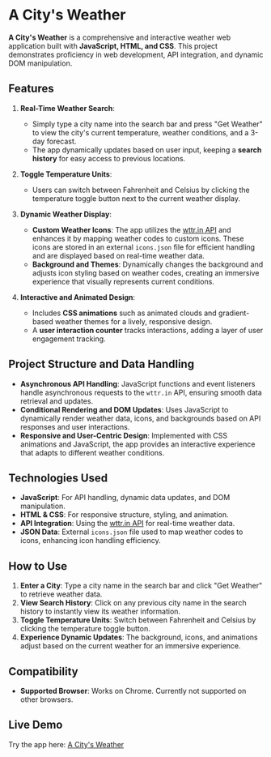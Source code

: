 # A City's Weather

**A City's Weather** is a comprehensive and interactive weather web application built with **JavaScript, HTML, and CSS**. This project demonstrates proficiency in web development, API integration, and dynamic DOM manipulation.

## Features

1. **Real-Time Weather Search**:
   - Simply type a city name into the search bar and press "Get Weather" to view the city's current temperature, weather conditions, and a 3-day forecast.
   - The app dynamically updates based on user input, keeping a **search history** for easy access to previous locations.

2. **Toggle Temperature Units**:
   - Users can switch between Fahrenheit and Celsius by clicking the temperature toggle button next to the current weather display.

3. **Dynamic Weather Display**:
   - **Custom Weather Icons**: The app utilizes the [wttr.in API](https://github.com/chubin/wttr.in) and enhances it by mapping weather codes to custom icons. These icons are stored in an external `icons.json` file for efficient handling and are displayed based on real-time weather data.
   - **Background and Themes**: Dynamically changes the background and adjusts icon styling based on weather codes, creating an immersive experience that visually represents current conditions.

4. **Interactive and Animated Design**:
   - Includes **CSS animations** such as animated clouds and gradient-based weather themes for a lively, responsive design.
   - A **user interaction counter** tracks interactions, adding a layer of user engagement tracking.

## Project Structure and Data Handling

- **Asynchronous API Handling**: JavaScript functions and event listeners handle asynchronous requests to the `wttr.in` API, ensuring smooth data retrieval and updates.
- **Conditional Rendering and DOM Updates**: Uses JavaScript to dynamically render weather data, icons, and backgrounds based on API responses and user interactions.
- **Responsive and User-Centric Design**: Implemented with CSS animations and JavaScript, the app provides an interactive experience that adapts to different weather conditions.

## Technologies Used

- **JavaScript**: For API handling, dynamic data updates, and DOM manipulation.
- **HTML & CSS**: For responsive structure, styling, and animation.
- **API Integration**: Using the [wttr.in API](https://github.com/chubin/wttr.in) for real-time weather data.
- **JSON Data**: External `icons.json` file used to map weather codes to icons, enhancing icon handling efficiency.

## How to Use

1. **Enter a City**: Type a city name in the search bar and click "Get Weather" to retrieve weather data.
2. **View Search History**: Click on any previous city name in the search history to instantly view its weather information.
3. **Toggle Temperature Units**: Switch between Fahrenheit and Celsius by clicking the temperature toggle button.
4. **Experience Dynamic Updates**: The background, icons, and animations adjust based on the current weather for an immersive experience.

## Compatibility

- **Supported Browser**: Works on Chrome. Currently not supported on other browsers.

## Live Demo

Try the app here: [A City's Weather](https://antunishdpursuit.github.io/project-weather-app/)

